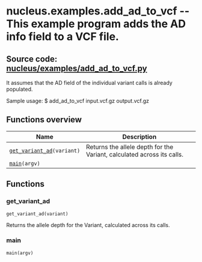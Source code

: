 # nucleus.examples.add_ad_to_vcf -- This example program adds the AD info field to a VCF file.

## **Source code:** [nucleus/examples/add_ad_to_vcf.py](https://github.com/google/nucleus/tree/master/nucleus/examples/add_ad_to_vcf.py)

It assumes that the AD field of the individual variant calls is already
populated.

Sample usage: $ add_ad_to_vcf input.vcf.gz output.vcf.gz

## Functions overview

| Name                                           | Description                 |
| ---------------------------------------------- | --------------------------- |
| [`get_variant_ad`](#get_variant_ad)`(variant)` | Returns the allele depth for the Variant, calculated across its calls. |
| [`main`](#main)`(argv)`                        |                             |

## Functions

### get_variant_ad

`get_variant_ad(variant)`

Returns the allele depth for the Variant, calculated across its calls.

### main

`main(argv)`
